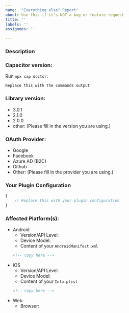 ```yaml
---
name: '"Everything else" Report'
about: Use this if it's NOT a bug or feature request
title: ''
labels: ''
assignees: ''

---
```


<!--
ATTENTION: Only issues using a filled template will be accepted!
-->

### Description

### Capacitor version:
<!-- Provide the version of Capacitor and related installed dependencies.
You can use `npx cap doctor` for the output from the root directory of your project. -->

Run `npx cap doctor`:

```
Replace this with the commands output
```

### Library version:
<!-- Please remove all items that are not relevant. -->

- 3.0.1
- 2.1.0
- 2.0.0
- other: (Please fill in the version you are using.)

### OAuth Provider:
<!-- Please remove all items that are not relevant. -->

- Google
- Facebook
- Azure AD (B2C)
- Github
- Other: (Please fill in the provider you are using.)

### Your Plugin Configuration
<!-- Without secret stuff (of course). -->

```typescript
{
    // Replace this with your plugin configuration
}
```

### Affected Platform(s):
<!-- Please remove all items that are not relevant. -->

* Android
    * Version/API Level:
    * Device Model:
    * Content of your `AndroidManifest.xml`
  ```xml
  <!-- copy here -->
  ```
* iOS
    * Version/API Level:
    * Device Model:
    * Content of your `Info.plist`
  ```xml
  <!-- copy here -->
  ```
* Web
    * Browser:
